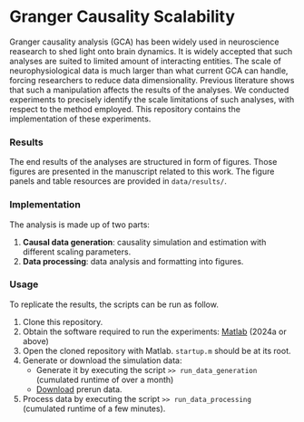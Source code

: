 # Granger Causality Scalability

Granger causality analysis (GCA) has been widely used in neuroscience reasearch to shed light onto brain dynamics. It is widely accepted that such analyses are suited to limited amount of interacting entities. The scale of neurophysiological data is much larger than what current GCA can handle, forcing researchers to reduce data dimensionality. Previous literature shows that such a manipulation affects the results of the analyses. We conducted experiments to precisely identify the scale limitations of such analyses, with respect to the method employed. This repository contains the implementation of these experiments.

### Results
The end results of the analyses are structured in form of figures. Those figures are presented in the manuscript related to this work. The figure panels and table resources are provided in `data/results/`.

### Implementation
The analysis is made up of two parts:
1. **Causal data generation**: causality simulation and estimation with different scaling parameters.
2. **Data processing**: data analysis and formatting into figures.

### Usage
To replicate the results, the scripts can be run as follow.

1. Clone this repository.
2. Obtain the software required to run the experiments: [Matlab](https://www.mathworks.com/products/matlab.html) (2024a or above)
3. Open the cloned repository with Matlab. `startup.m` should be at its root.
4. Generate or download the simulation data:
    - Generate it by executing the script `>> run_data_generation` (cumulated runtime of over a month)
    - [Download](https://1drv.ms/f/c/ecd141ed7214ac19/EgxWtlRyF7lEnCCjWo8OzjsBO6Dw1H_tVprT_qGuphpSWg) prerun data.
5. Process data by executing the script `>> run_data_processing` (cumulated runtime of a few minutes).
